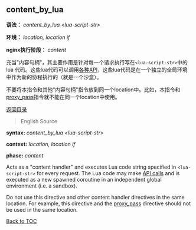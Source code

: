 content_by_lua
--------------
**语法：** *content_by_lua &lt;lua-script-str&gt;*

**环境：** *location, location if*

**nginx执行阶段：** *content*

充当"内容句柄"，其主要作用是针对每一个请求执行写在`<lua-script-str>`中的lua 代码。这些lua代码可以调用[各种API](#nginx-api-for-lua)，这些lua代码是在一个独立的全局环境中作为新的协程执行的（就是一个沙盒）。

不要将本指令和其他"内容句柄"指令放到同一个location中。比如，本指令和[proxy_pass](http://nginx.org/en/docs/http/ngx_http_proxy_module.html#proxy_pass)指令就不能在同一个location中使用。

[返回目录](#directives)
> English Source


**syntax:** *content_by_lua &lt;lua-script-str&gt;*

**context:** *location, location if*

**phase:** *content*

Acts as a "content handler" and executes Lua code string specified in `<lua-script-str>` for every request. 
The Lua code may make [API calls](#nginx-api-for-lua) and is executed as a new spawned coroutine in an independent global environment (i.e. a sandbox).

Do not use this directive and other content handler directives in the same location. For example, this directive and the [proxy_pass](http://nginx.org/en/docs/http/ngx_http_proxy_module.html#proxy_pass) directive should not be used in the same location.

[Back to TOC](#directives)
